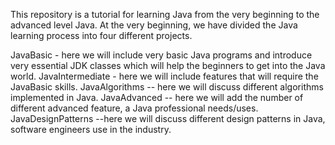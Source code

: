 This repository is a tutorial for learning Java from the very beginning to the advanced level Java. At the very beginning, we have divided the Java learning process
into four different projects.

JavaBasic - here we will include very basic Java programs and introduce very essential JDK classes which will help the beginners to get into the Java world.
JavaIntermediate - here we will include features that will require the JavaBasic skills.
JavaAlgorithms -- here we will discuss different algorithms implemented in Java.
JavaAdvanced  -- here we will add the number of different advanced feature, a Java professional needs/uses.
JavaDesignPatterns --here we will discuss different design patterns in Java, software engineers use in the industry.  
